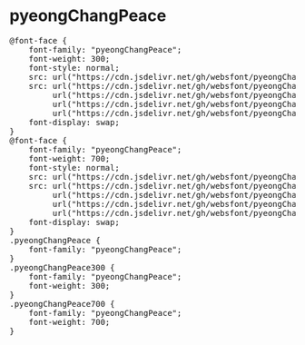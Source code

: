 # pyeongChangPeace

<pre>
@font-face {
    font-family: "pyeongChangPeace";
    font-weight: 300;
    font-style: normal;
    src: url("https://cdn.jsdelivr.net/gh/websfont/pyeongChangPeace/pyeongChangPeace-Light.eot");
    src: url("https://cdn.jsdelivr.net/gh/websfont/pyeongChangPeace/pyeongChangPeace-Light.eot?#iefix") format("embedded-opentype"),
         url("https://cdn.jsdelivr.net/gh/websfont/pyeongChangPeace/pyeongChangPeace-Light.woff2") format("woff2"),
         url("https://cdn.jsdelivr.net/gh/websfont/pyeongChangPeace/pyeongChangPeace-Light.woff") format("woff"),
         url("https://cdn.jsdelivr.net/gh/websfont/pyeongChangPeace/pyeongChangPeace-Light.ttf") format("truetype");
    font-display: swap;
}
@font-face {
    font-family: "pyeongChangPeace";
    font-weight: 700;
    font-style: normal;
    src: url("https://cdn.jsdelivr.net/gh/websfont/pyeongChangPeace/pyeongChangPeace-Bold.eot");
    src: url("https://cdn.jsdelivr.net/gh/websfont/pyeongChangPeace/pyeongChangPeace-Bold.eot?#iefix") format("embedded-opentype"),
         url("https://cdn.jsdelivr.net/gh/websfont/pyeongChangPeace/pyeongChangPeace-Bold.woff2") format("woff2"),
         url("https://cdn.jsdelivr.net/gh/websfont/pyeongChangPeace/pyeongChangPeace-Bold.woff") format("woff"),
         url("https://cdn.jsdelivr.net/gh/websfont/pyeongChangPeace/pyeongChangPeace-Bold.ttf") format("truetype");
    font-display: swap;
}
.pyeongChangPeace {
    font-family: "pyeongChangPeace";
}
.pyeongChangPeace300 {
    font-family: "pyeongChangPeace";
    font-weight: 300;
}
.pyeongChangPeace700 {
    font-family: "pyeongChangPeace";
    font-weight: 700;
}
</pre>
